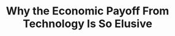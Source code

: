 ---
categories: ['health', 'tech', 'articles', 'all_articles']
provider_display: "www.nytimes.com"
provider_name: "www.nytimes.com"
favicon_url: "https://static01.nyt.com/favicon.ico"
title: "Why the Economic Payoff From Technology Is So Elusive"
published: "2016-06-05T00:00:00"
source: http://www.nytimes.com/2016/06/06/business/why-the-economic-payoff-from-technology-is-so-elusive.html
thumbnail: https://static01.nyt.com/images/2016/06/01/business/02digital1/02digital1-facebookJumbo.jpg
---